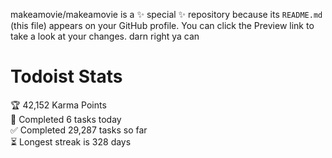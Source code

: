 makeamovie/makeamovie is a ✨ special ✨ repository because its `README.md` (this file) appears on your GitHub profile.
You can click the Preview link to take a look at your changes. darn right ya can

# Todoist Stats

<!-- TODO-IST:START -->
🏆  42,152 Karma Points           
🌸  Completed 6 tasks today           
✅  Completed 29,287 tasks so far           
⏳  Longest streak is 328 days
<!-- TODO-IST:END -->